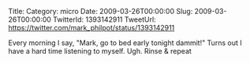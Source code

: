 Title: 
Category: micro
Date: 2009-03-26T00:00:00
Slug: 2009-03-26T00:00:00
TwitterId: 1393142911
TweetUrl: https://twitter.com/mark_philpot/status/1393142911

Every morning I say, "Mark, go to bed early tonight dammit!" Turns out I have a hard time listening to myself. Ugh. Rinse & repeat
